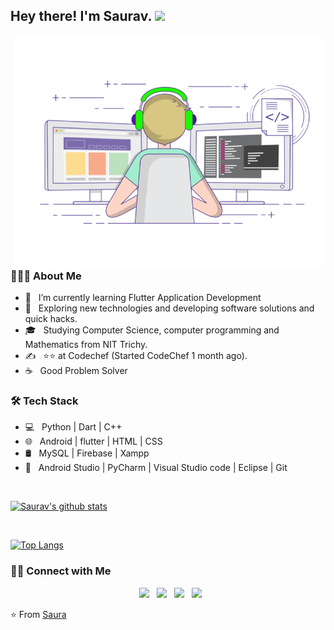 <h2> Hey there! I'm Saurav. <img src="https://github.com/souvikguria98/souvikguria98/blob/master/Hi.gif" width="25"></h2>
<img align="right" alt="GIF" src="https://raw.githubusercontent.com/devSouvik/devSouvik/master/gif3.gif" width="500"/>

<h3> 👨🏻‍💻 About Me </h3>

- 🔭 &nbsp; I’m currently learning Flutter Application Development
- 🤔 &nbsp; Exploring new technologies and developing software solutions and quick hacks.
- 🎓 &nbsp; Studying Computer Science, computer programming and Mathematics from NIT Trichy.
- ✍️ &nbsp; ⭐⭐ at Codechef (Started CodeChef 1 month ago).
- ☕ &nbsp; Good Problem Solver
<h3>🛠 Tech Stack</h3>

- 💻 &nbsp; Python | Dart | C++  
- 🌐 &nbsp; Android | flutter | HTML | CSS
- 🛢 &nbsp; MySQL | Firebase | Xampp
- 🔧 &nbsp; Android Studio | PyCharm | Visual Studio code | Eclipse | Git

<br>

[![Saurav's github stats](https://github-readme-stats.vercel.app/api?username=sauravgpt)](https://github.com/sauravgpt/github-readme-stats)

</br>

[![Top Langs](https://github-readme-stats.vercel.app/api/top-langs/?username=sauravgpt&layout=compact&text_color=daf7dc&bg_color=151515)](https://github.com/sauravgpt/github-readme-stats)

<h3> 🤝🏻 Connect with Me </h3>

<p align="center">
&nbsp; <a href="https://twitter.com/sauravgpt" target="_blank" rel="noopener noreferrer"><img src="https://img.icons8.com/plasticine/100/000000/twitter.png" width="50" /></a>  
&nbsp; <a href="https://www.instagram.com/sauravgpt/" target="_blank" rel="noopener noreferrer"><img src="https://img.icons8.com/plasticine/100/000000/instagram-new.png" width="50" /></a>  
&nbsp; <a href="https://www.linkedin.com/in/sauravgpt/" target="_blank" rel="noopener noreferrer"><img src="https://img.icons8.com/plasticine/100/000000/linkedin.png" width="50" /></a>
&nbsp; <a href="mailto:sauravgpt34@gmail.com" target="_blank" rel="noopener noreferrer"><img src="https://img.icons8.com/plasticine/100/000000/gmail.png"  width="50" /></a>
</p>

⭐️ From [Saura](https://saurav-portfolio.web.app/)